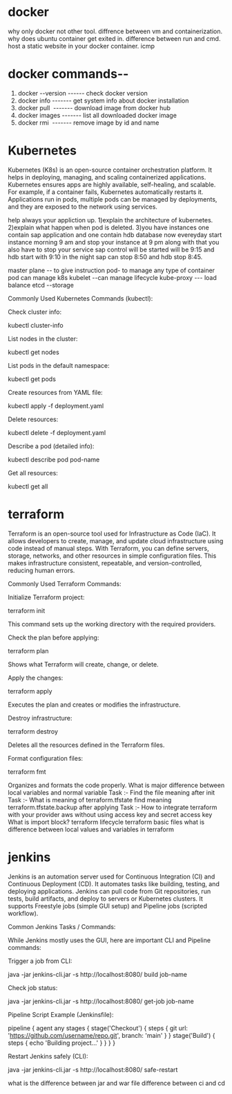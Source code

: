 
# docker

why only docker not other tool.
diffrence between vm and containerization.
why does ubuntu container get exited in.
difference between run and cmd.
host a static website in your docker container.
icmp

# docker commands--

1) docker --version                ------ check docker version
2) docker info                    ------- get system info about docker installation
3) docker pull <image>            ------- download image from docker hub
4) docker images                 -------  list all downloaded docker image
5) docker rmi <image id>         -------  remove image by id and name

# Kubernetes
Kubernetes (K8s) is an open-source container orchestration platform. It helps in deploying, managing, and scaling containerized applications. Kubernetes ensures apps are highly available, self-healing, and scalable. For example, if a container fails, Kubernetes automatically restarts it. Applications run in pods, multiple pods can be managed by deployments, and they are exposed to the network using services.

help always your appliction up.
1)explain the architecture of kubernetes.
2)explain what happen when pod is deleted.
3)you have instances one contain sap application and one contain hdb database now evereyday start instance morning 9 am and stop your instance at 9 pm along with that you also have to stop your service sap control will be started will be 9:15 and hdb start with  9:10 in the night sap can stop 8:50 and hdb stop 8:45.

master plane -- to give instruction
pod- to manage any type of container
pod can manage k8s
kubelet --can manage lifecycle
kube-proxy --- load balance
etcd --storage


Commonly Used Kubernetes Commands (kubectl):

Check cluster info:

kubectl cluster-info


List nodes in the cluster:

kubectl get nodes


List pods in the default namespace:

kubectl get pods


Create resources from YAML file:

kubectl apply -f deployment.yaml


Delete resources:

kubectl delete -f deployment.yaml


Describe a pod (detailed info):

kubectl describe pod pod-name


Get all resources:

kubectl get all


# terraform

Terraform is an open-source tool used for Infrastructure as Code (IaC). It allows developers to create, manage, and update cloud infrastructure using code instead of manual steps. With Terraform, you can define servers, storage, networks, and other resources in simple configuration files. This makes infrastructure consistent, repeatable, and version-controlled, reducing human errors.

Commonly Used Terraform Commands:

Initialize Terraform project:

terraform init


This command sets up the working directory with the required providers.

Check the plan before applying:

terraform plan


Shows what Terraform will create, change, or delete.

Apply the changes:

terraform apply


Executes the plan and creates or modifies the infrastructure.

Destroy infrastructure:

terraform destroy


Deletes all the resources defined in the Terraform files.

Format configuration files:

terraform fmt


Organizes and formats the code properly.
What is major difference between local variables and normal variable
Task :- Find the file meaning after init
Task :- What is meaning of terraform.tfstate
find meaning terraform.tfstate.backup after applying
Task :- How to integrate terraform with your provider aws without using access key and secret access key
What is import block?
terraform lifecycle
terraform basic files
what is difference between local values and variables in terraform


# jenkins

Jenkins is an automation server used for Continuous Integration (CI) and Continuous Deployment (CD). It automates tasks like building, testing, and deploying applications. Jenkins can pull code from Git repositories, run tests, build artifacts, and deploy to servers or Kubernetes clusters. It supports Freestyle jobs (simple GUI setup) and Pipeline jobs (scripted workflow).

Common Jenkins Tasks / Commands:

While Jenkins mostly uses the GUI, here are important CLI and Pipeline commands:

Trigger a job from CLI:

java -jar jenkins-cli.jar -s http://localhost:8080/ build job-name


Check job status:

java -jar jenkins-cli.jar -s http://localhost:8080/ get-job job-name


Pipeline Script Example (Jenkinsfile):

pipeline {
    agent any
    stages {
        stage('Checkout') {
            steps {
                git url: 'https://github.com/username/repo.git', branch: 'main'
            }
        }
        stage('Build') {
            steps {
                echo 'Building project...'
            }
        }
    }
}


Restart Jenkins safely (CLI):

java -jar jenkins-cli.jar -s http://localhost:8080/ safe-restart

what is the difference between jar and war file
difference between ci and cd




















































   








